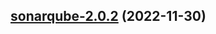 

## [sonarqube-2.0.2](https://github.com/truecharts/charts/compare/sonarqube-2.0.1...sonarqube-2.0.2) (2022-11-30)

